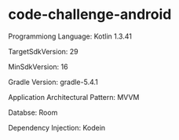 # code-challenge-android

Programmiong Language: Kotlin 1.3.41

TargetSdkVersion: 29

MinSdkVersion: 16

Gradle Version: gradle-5.4.1

Application Architectural Pattern: MVVM

Databse: Room

Dependency Injection: Kodein 


